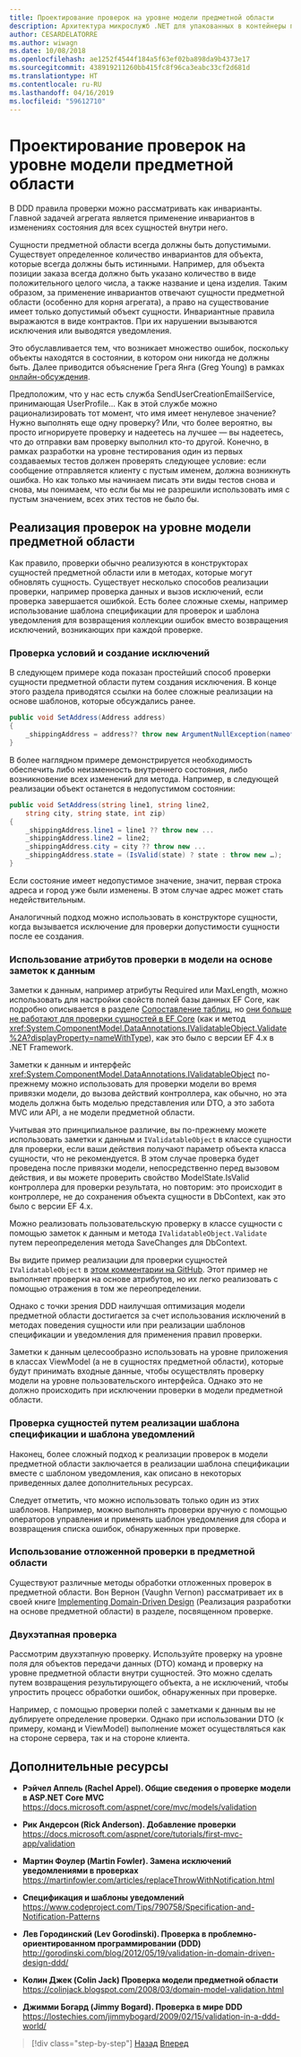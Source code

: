 ```yaml
---
title: Проектирование проверок на уровне модели предметной области
description: Архитектура микрослужб .NET для упакованных в контейнеры приложений .NET | Ключевые понятия проверок на уровне модели предметной области.
author: CESARDELATORRE
ms.author: wiwagn
ms.date: 10/08/2018
ms.openlocfilehash: ae1252f4544f184a5f63ef02ba898da9b4373e17
ms.sourcegitcommit: 438919211260bb415fc8f96ca3eabc33cf2d681d
ms.translationtype: HT
ms.contentlocale: ru-RU
ms.lasthandoff: 04/16/2019
ms.locfileid: "59612710"
---
```

# <a name="design-validations-in-the-domain-model-layer"></a>Проектирование проверок на уровне модели предметной области

В DDD правила проверки можно рассматривать как инварианты. Главной задачей агрегата является применение инвариантов в изменениях состояния для всех сущностей внутри него.

Сущности предметной области всегда должны быть допустимыми. Существует определенное количество инвариантов для объекта, которые всегда должны быть истинными. Например, для объекта позиции заказа всегда должно быть указано количество в виде положительного целого числа, а также название и цена изделия. Таким образом, за применение инвариантов отвечают сущности предметной области (особенно для корня агрегата), а право на существование имеет только допустимый объект сущности. Инвариантные правила выражаются в виде контрактов. При их нарушении вызываются исключения или выводятся уведомления.

Это обуславливается тем, что возникает множество ошибок, поскольку объекты находятся в состоянии, в котором они никогда не должны быть. Далее приводится объяснение Грега Янга (Greg Young) в рамках [онлайн-обсуждения](https://jeffreypalermo.com/2009/05/the-fallacy-of-the-always-valid-entity/).

Предположим, что у нас есть служба SendUserCreationEmailService, принимающая UserProfile... Как в этой службе можно рационализировать тот момент, что имя имеет ненулевое значение? Нужно выполнять еще одну проверку? Или, что более вероятно, вы просто игнорируете проверку и надеетесь на лучшее — вы надеетесь, что до отправки вам проверку выполнил кто-то другой. Конечно, в рамках разработки на уровне тестирования один из первых создаваемых тестов должен проверять следующее условие: если сообщение отправляется клиенту с пустым именем, должна возникнуть ошибка. Но как только мы начинаем писать эти виды тестов снова и снова, мы понимаем, что если бы мы не разрешили использовать имя с пустым значением, всех этих тестов не было бы.

## <a name="implement-validations-in-the-domain-model-layer"></a>Реализация проверок на уровне модели предметной области

Как правило, проверки обычно реализуются в конструкторах сущностей предметной области или в методах, которые могут обновлять сущность. Существует несколько способов реализации проверки, например проверка данных и вызов исключений, если проверка завершается ошибкой. Есть более сложные схемы, например использование шаблона спецификации для проверок и шаблона уведомления для возвращения коллекции ошибок вместо возвращения исключений, возникающих при каждой проверке.

### <a name="validate-conditions-and-throw-exceptions"></a>Проверка условий и создание исключений

В следующем примере кода показан простейший способ проверки сущности предметной области путем создания исключения. В конце этого раздела приводятся ссылки на более сложные реализации на основе шаблонов, которые обсуждались ранее.

```csharp
public void SetAddress(Address address)
{
    _shippingAddress = address?? throw new ArgumentNullException(nameof(address));
}
```

В более наглядном примере демонстрируется необходимость обеспечить либо неизменность внутреннего состояния, либо возникновение всех изменений для метода. Например, в следующей реализации объект останется в недопустимом состоянии:

```csharp
public void SetAddress(string line1, string line2,
    string city, string state, int zip)
{
    _shippingAddress.line1 = line1 ?? throw new ...
    _shippingAddress.line2 = line2;
    _shippingAddress.city = city ?? throw new ...
    _shippingAddress.state = (IsValid(state) ? state : throw new …);
}
```

Если состояние имеет недопустимое значение, значит, первая строка адреса и город уже были изменены. В этом случае адрес может стать недействительным.

Аналогичный подход можно использовать в конструкторе сущности, когда вызывается исключение для проверки допустимости сущности после ее создания.

### <a name="use-validation-attributes-in-the-model-based-on-data-annotations"></a>Использование атрибутов проверки в модели на основе заметок к данным

Заметки к данным, например атрибуты Required или MaxLength, можно использовать для настройки свойств полей базы данных EF Core, как подробно описывается в разделе [Сопоставление таблиц](infrastructure-persistence-layer-implemenation-entity-framework-core.md#table-mapping), но [они больше не работают для проверки сущностей в EF Core](https://github.com/aspnet/EntityFrameworkCore/issues/3680) (как и метод <xref:System.ComponentModel.DataAnnotations.IValidatableObject.Validate%2A?displayProperty=nameWithType>), как это было с версии EF 4.x в .NET Framework.

Заметки к данным и интерфейс <xref:System.ComponentModel.DataAnnotations.IValidatableObject> по-прежнему можно использовать для проверки модели во время привязки модели, до вызова действий контроллера, как обычно, но эта модель должна быть моделью представления или DTO, а это забота MVC или API, а не модели предметной области.

Учитывая это принципиальное различие, вы по-прежнему можете использовать заметки к данным и `IValidatableObject` в классе сущности для проверки, если ваши действия получают параметр объекта класса сущности, что не рекомендуется. В этом случае проверка будет проведена после привязки модели, непосредственно перед вызовом действия, и вы можете проверить свойство ModelState.IsValid контроллера для проверки результата, но повторим: это происходит в контроллере, не до сохранения объекта сущности в DbContext, как это было с версии EF 4.x.

Можно реализовать пользовательскую проверку в классе сущности с помощью заметок к данным и метода `IValidatableObject.Validate` путем переопределения метода SaveChanges для DbContext.

Вы видите пример реализации для проверки сущностей `IValidatableObject` в [этом комментарии на GitHub](https://github.com/aspnet/EntityFrameworkCore/issues/3680#issuecomment-155502539). Этот пример не выполняет проверки на основе атрибутов, но их легко реализовать с помощью отражения в том же переопределении.

Однако с точки зрения DDD наилучшая оптимизация модели предметной области достигается за счет использования исключений в методах поведения сущности или при реализации шаблонов спецификации и уведомления для применения правил проверки.

Заметки к данным целесообразно использовать на уровне приложения в классах ViewModel (а не в сущностях предметной области), которые будут принимать входные данные, чтобы осуществлять проверку модели на уровне пользовательского интерфейса. Однако это не должно происходить при исключении проверки в модели предметной области.

### <a name="validate-entities-by-implementing-the-specification-pattern-and-the-notification-pattern"></a>Проверка сущностей путем реализации шаблона спецификации и шаблона уведомлений

Наконец, более сложный подход к реализации проверок в модели предметной области заключается в реализации шаблона спецификации вместе с шаблоном уведомления, как описано в некоторых приведенных далее дополнительных ресурсах.

Следует отметить, что можно использовать только один из этих шаблонов. Например, можно выполнять проверки вручную с помощью операторов управления и применять шаблон уведомления для сбора и возвращения списка ошибок, обнаруженных при проверке.

### <a name="use-deferred-validation-in-the-domain"></a>Использование отложенной проверки в предметной области

Существуют различные методы обработки отложенных проверок в предметной области. Вон Вернон (Vaughn Vernon) рассматривает их в своей книге [Implementing Domain-Driven Design](https://www.amazon.com/Implementing-Domain-Driven-Design-Vaughn-Vernon/dp/0321834577) (Реализация разработки на основе предметной области) в разделе, посвященном проверке.

### <a name="two-step-validation"></a>Двухэтапная проверка

Рассмотрим двухэтапную проверку. Используйте проверку на уровне поля для объектов передачи данных (DTO) команд и проверку на уровне предметной области внутри сущностей. Это можно сделать путем возвращения результирующего объекта, а не исключений, чтобы упростить процесс обработки ошибок, обнаруженных при проверке.

Например, с помощью проверки полей с заметками к данным вы не дублируете определение проверки. Однако при использовании DTO (к примеру, команд и ViewModel) выполнение может осуществляться как на стороне сервера, так и на стороне клиента.

## <a name="additional-resources"></a>Дополнительные ресурсы

- **Рэйчел Аппель (Rachel Appel). Общие сведения о проверке модели в ASP.NET Core MVC** \
  <https://docs.microsoft.com/aspnet/core/mvc/models/validation>

- **Рик Андерсон (Rick Anderson). Добавление проверки** \
  <https://docs.microsoft.com/aspnet/core/tutorials/first-mvc-app/validation>

- **Мартин Фоулер (Martin Fowler). Замена исключений уведомлениями в проверках** \
  <https://martinfowler.com/articles/replaceThrowWithNotification.html>

- **Спецификация и шаблоны уведомлений** \
  <https://www.codeproject.com/Tips/790758/Specification-and-Notification-Patterns>

- **Лев Городинский (Lev Gorodinski). Проверка в проблемно-ориентированном программировании (DDD)** \
  <http://gorodinski.com/blog/2012/05/19/validation-in-domain-driven-design-ddd/>

- **Колин Джек (Colin Jack) Проверка модели предметной области** \
  <https://colinjack.blogspot.com/2008/03/domain-model-validation.html>

- **Джимми Богард (Jimmy Bogard). Проверка в мире DDD** \
  <https://lostechies.com/jimmybogard/2009/02/15/validation-in-a-ddd-world/>

> [!div class="step-by-step"]
> [Назад](enumeration-classes-over-enum-types.md)
> [Вперед](client-side-validation.md)
